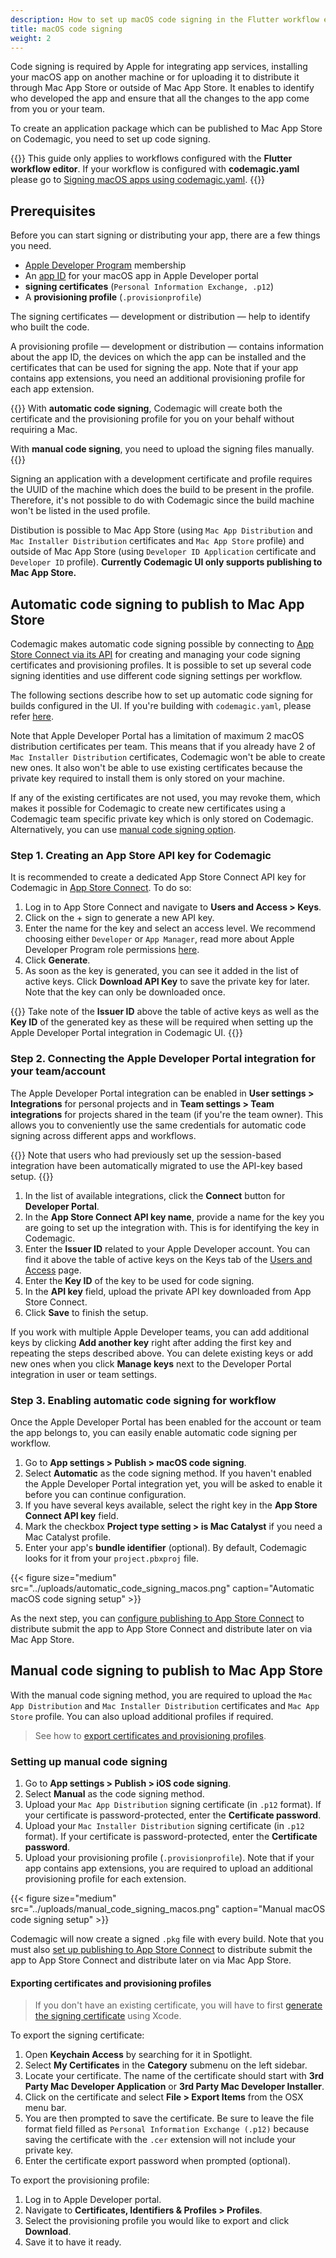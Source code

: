 ```yaml
---
description: How to set up macOS code signing in the Flutter workflow editor
title: macOS code signing
weight: 2
---
```


Code signing is required by Apple for integrating app services, installing your macOS app on another machine or for uploading it to distribute it through Mac App Store or outside of Mac App Store. It enables to identify who developed the app and ensure that all the changes to the app come from you or your team.

To create an application package which can be published to Mac App Store on Codemagic, you need to set up code signing.

{{<notebox>}}
This guide only applies to workflows configured with the **Flutter workflow editor**. If your workflow is configured with **codemagic.yaml** please go to [Signing macOS apps using codemagic.yaml](../code-signing-yaml/signing-macos).
{{</notebox>}}

## Prerequisites

Before you can start signing or distributing your app, there are a few things you need.

* [Apple Developer Program](https://developer.apple.com/programs/enroll/) membership
* An [app ID](https://developer.apple.com/account/resources/identifiers/bundleId/add/) for your macOS app in Apple Developer portal
* **signing certificates** (`Personal Information Exchange, .p12`)
* A **provisioning profile** (`.provisionprofile`)

The signing certificates — development or distribution — help to identify who built the code.

A provisioning profile — development or distribution — contains information about the app ID, the devices on which the app can be installed and the certificates that can be used for signing the app. Note that if your app contains app extensions, you need an additional provisioning profile for each app extension.

{{<notebox >}}
With **automatic code signing**, Codemagic will create both the certificate and the provisioning profile for you on your behalf without requiring a Mac.

With **manual code signing**, you need to upload the signing files manually.
{{</notebox>}}

Signing an application with a development certificate and profile requires the UUID of the machine which does the build to be present in the profile. Therefore, it's not possible to do with Codemagic since the build machine won't be listed in the used profile.

Distibution is possible to Mac App Store (using `Mac App Distribution` and `Mac Installer Distribution` certificates and `Mac App Store` profile) and outside of Mac App Store (using `Developer ID Application` certificate and `Developer ID` profile). **Currently Codemagic UI only supports publishing to Mac App Store.**

## Automatic code signing to publish to Mac App Store

Codemagic makes automatic code signing possible by connecting to [App Store Connect via its API](https://developer.apple.com/app-store-connect/api/) for creating and managing your code signing certificates and provisioning profiles. It is possible to set up several code signing identities and use different code signing settings per workflow.

The following sections describe how to set up automatic code signing for builds configured in the UI. If you're building with `codemagic.yaml`, please refer [here](../code-signing-yaml/signing-macos).

Note that Apple Developer Portal has a limitation of maximum 2 macOS distribution certificates per team. This means that if you already have 2 of `Mac Installer Distribution` certificates, Codemagic won't be able to create new ones. It also won't be able to use existing certificates because the private key required to install them is only stored on your machine.

If any of the existing certificates are not used, you may revoke them, which makes it possible for Codemagic to create new certificates using a Codemagic team specific private key which is only stored on Codemagic. Alternatively, you can use [manual code signing option](#manual-code-signing-to-publish-to-mac-app-store).

### Step 1. Creating an App Store API key for Codemagic

It is recommended to create a dedicated App Store Connect API key for Codemagic in [App Store Connect](https://appstoreconnect.apple.com/access/api). To do so:

1. Log in to App Store Connect and navigate to **Users and Access > Keys**.
2. Click on the + sign to generate a new API key.
3. Enter the name for the key and select an access level. We recommend choosing either `Developer` or `App Manager`, read more about Apple Developer Program role permissions [here](https://help.apple.com/app-store-connect/#/deve5f9a89d7).
4. Click **Generate**.
5. As soon as the key is generated, you can see it added in the list of active keys. Click **Download API Key** to save the private key for later. Note that the key can only be downloaded once.

{{<notebox >}}
Take note of the **Issuer ID** above the table of active keys as well as the **Key ID** of the generated key as these will be required when setting up the Apple Developer Portal integration in Codemagic UI.
{{</notebox>}}

### Step 2. Connecting the Apple Developer Portal integration for your team/account

The Apple Developer Portal integration can be enabled in **User settings > Integrations** for personal projects and in **Team settings > Team integrations** for projects shared in the team (if you're the team owner). This allows you to conveniently use the same credentials for automatic code signing across different apps and workflows.

{{<notebox >}}
Note that users who had previously set up the session-based integration have been automatically migrated to use the API-key based setup.
{{</notebox>}}

1. In the list of available integrations, click the **Connect** button for **Developer Portal**.
2. In the **App Store Connect API key name**, provide a name for the key you are going to set up the integration with. This is for identifying the key in Codemagic.
3. Enter the **Issuer ID** related to your Apple Developer account. You can find it above the table of active keys on the Keys tab of the [Users and Access](https://appstoreconnect.apple.com/access/api) page.
4. Enter the **Key ID** of the key to be used for code signing.
5. In the **API key** field, upload the private API key downloaded from App Store Connect.
6. Click **Save** to finish the setup.

If you work with multiple Apple Developer teams, you can add additional keys by clicking **Add another key** right after adding the first key and repeating the steps described above. You can delete existing keys or add new ones when you click **Manage keys** next to the Developer Portal integration in user or team settings.

### Step 3. Enabling automatic code signing for workflow

Once the Apple Developer Portal has been enabled for the account or team the app belongs to, you can easily enable automatic code signing per workflow.

1. Go to **App settings > Publish > macOS code signing**.
2. Select **Automatic** as the code signing method. If you haven't enabled the Apple Developer Portal integration yet, you will be asked to enable it before you can continue configuration.
3. If you have several keys available, select the right key in the **App Store Connect API key** field.
4. Mark the checkbox **Project type setting > is Mac Catalyst** if you need a Mac Catalyst profile.
7. Enter your app's **bundle identifier** (optional). By default, Codemagic looks for it from your `project.pbxproj` file.

{{< figure size="medium" src="../uploads/automatic_code_signing_macos.png" caption="Automatic macOS code signing setup" >}}

As the next step, you can [configure publishing to App Store Connect](../publishing/publishing-to-app-store) to distribute submit the app to App Store Connect and distribute later on via Mac App Store.

## Manual code signing to publish to Mac App Store

With the manual code signing method, you are required to upload the `Mac App Distribution` and `Mac Installer Distribution` certificates and `Mac App Store` profile. You can also upload additional profiles if required.
>See how to [export certificates and provisioning profiles](#exporting-certificates-and-provisioning-profiles).

### Setting up manual code signing

1. Go to **App settings > Publish > iOS code signing**.
2. Select **Manual** as the code signing method.
3. Upload your `Mac App Distribution` signing certificate (in `.p12` format). If your certificate is password-protected, enter the **Certificate password**.
3. Upload your `Mac Installer Distribution` signing certificate (in `.p12` format). If your certificate is password-protected, enter the **Certificate password**.
4. Upload your provisioning profile (`.provisionprofile`). Note that if your app contains app extensions, you are required to upload an additional provisioning profile for each extension.

{{< figure size="medium" src="../uploads/manual_code_signing_macos.png" caption="Manual macOS code signing setup" >}}

Codemagic will now create a signed `.pkg` file with every build. Note that you must also [set up publishing to App Store Connect](../publishing/publishing-to-app-store) to distribute submit the app to App Store Connect and distribute later on via Mac App Store.

#### Exporting certificates and provisioning profiles

>If you don't have an existing certificate, you will have to first [generate the signing certificate](https://help.apple.com/xcode/mac/current/#/dev154b28f09) using Xcode.

To export the signing certificate:

1. Open **Keychain Access** by searching for it in Spotlight.
2. Select **My Certificates** in the **Category** submenu on the left sidebar.
3. Locate your certificate. The name of the certificate should start with **3rd Party Mac Developer Application** or **3rd Party Mac Developer Installer**.
3. Click on the certificate and select **File > Export Items** from the OSX menu bar.
4. You are then prompted to save the certificate. Be sure to leave the file format field filled as `Personal Information Exchange (.p12)` because saving the certificate with the `.cer` extension will not include your private key.
5. Enter the certificate export password when prompted (optional).

To export the provisioning profile:

1. Log in to Apple Developer portal.
2. Navigate to **Certificates, Identifiers & Profiles > Profiles**.
3. Select the provisioning profile you would like to export and click **Download**.
4. Save it to have it ready.
